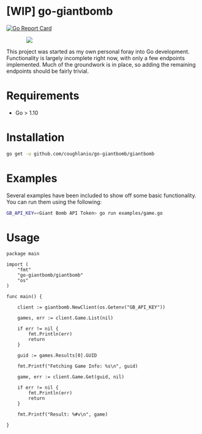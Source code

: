 # [WIP] go-giantbomb
[![Go Report Card](https://goreportcard.com/badge/github.com/coughlanio/go-giantbomb)](https://goreportcard.com/report/github.com/coughlanio/go-giantbomb)

<div style="text-align:center;width:120px"><img src ="https://static.giantbomb.com/uploads/original/14/148012/2649339-4392070099-22172.png" /></div>

This project was started as my own personal foray into Go development. Functionality is largely incomplete right now, with only a few endpoints implemented. Much of the groundwork is in place, so adding the remaining endpoints should be fairly trivial.
# Requirements

* Go > 1.10

# Installation

``` sh
go get -u github.com/coughlanio/go-giantbomb/giantbomb
```

# Examples

Several examples have been included to show off some basic functionality. You can run them using the following:

``` sh
GB_API_KEY=<Giant Bomb API Token> go run examples/game.go
```

# Usage

``` Golang
package main

import (
	"fmt"
	"go-giantbomb/giantbomb"
	"os"
)

func main() {

	client := giantbomb.NewClient(os.Getenv("GB_API_KEY"))

	games, err := client.Game.List(nil)

	if err != nil {
		fmt.Println(err)
		return
	}

	guid := games.Results[0].GUID

	fmt.Printf("Fetching Game Info: %s\n", guid)

	game, err := client.Game.Get(guid, nil)

	if err != nil {
		fmt.Println(err)
		return
	}

	fmt.Printf("Result: %#v\n", game)

}
```
